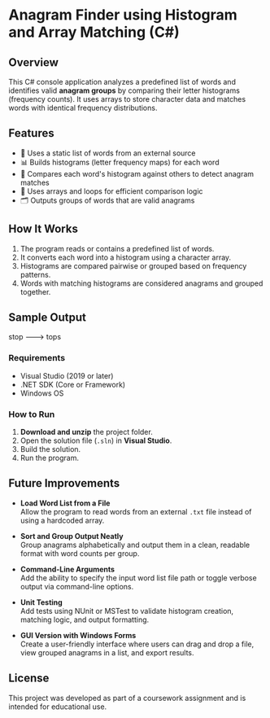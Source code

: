 # Anagram Finder using Histogram and Array Matching (C#)

## Overview

This C# console application analyzes a predefined list of words and identifies valid **anagram groups** by comparing their letter histograms (frequency counts). It uses arrays to store character 
data and matches words with identical frequency distributions.

## Features

- 📃 Uses a static list of words from an external source
- 📊 Builds histograms (letter frequency maps) for each word
- 🔁 Compares each word's histogram against others to detect anagram matches
- 🧠 Uses arrays and loops for efficient comparison logic
- 🗂️ Outputs groups of words that are valid anagrams

## How It Works

1. The program reads or contains a predefined list of words.
2. It converts each word into a histogram using a character array.
3. Histograms are compared pairwise or grouped based on frequency patterns.
4. Words with matching histograms are considered anagrams and grouped together.

## Sample Output
stop ---> tops

### Requirements

- Visual Studio (2019 or later)
- .NET SDK (Core or Framework)
- Windows OS
  
### How to Run

1. **Download and unzip** the project folder.
2. Open the solution file (`.sln`) in **Visual Studio**.
3. Build the solution.
4. Run the program.

## Future Improvements

- **Load Word List from a File**  
  Allow the program to read words from an external `.txt` file instead of using a hardcoded array.

- **Sort and Group Output Neatly**  
  Group anagrams alphabetically and output them in a clean, readable format with word counts per group.

- **Command-Line Arguments**  
  Add the ability to specify the input word list file path or toggle verbose output via command-line options.

- **Unit Testing**  
  Add tests using NUnit or MSTest to validate histogram creation, matching logic, and output formatting.

- **GUI Version with Windows Forms**  
  Create a user-friendly interface where users can drag and drop a file, view grouped anagrams in a list, and export results.

## License

This project was developed as part of a coursework assignment and is intended for educational use.
